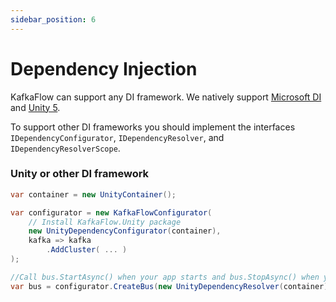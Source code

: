 ```yaml
---
sidebar_position: 6
---
```


# Dependency Injection

KafkaFlow can support any DI framework. We natively support [Microsoft DI](https://www.nuget.org/packages/KafkaFlow.Microsoft.DependencyInjection/) and [Unity 5](https://www.nuget.org/packages/KafkaFlow.Unity/).

To support other DI frameworks you should implement the interfaces `IDependencyConfigurator`, `IDependencyResolver`, and `IDependencyResolverScope`.

### Unity or other DI framework

```csharp
var container = new UnityContainer();

var configurator = new KafkaFlowConfigurator(
    // Install KafkaFlow.Unity package
    new UnityDependencyConfigurator(container),
    kafka => kafka
        .AddCluster( ... )
);

//Call bus.StartAsync() when your app starts and bus.StopAsync() when your app stops
var bus = configurator.CreateBus(new UnityDependencyResolver(container));
```
